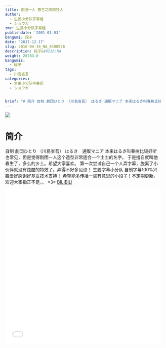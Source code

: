 ```yaml
---
title: 剧团一人 春生之网购狂人
author:
  - 生姜小分队字幕组
  - ショウガ
zmz: 生姜小分队字幕组
publishdate: '2001-01-03'
bangumi: 段子
date: '2017-12-17'
slug: 2016-04-19_NA_4408956
description: 段子&#8226;NA
weight: 28783.0
bangumis:
  - 段子
tags:
  - 川岛省吾
categories:
  - 生姜小分队字幕组
  - ショウガ


brief: "# 简介 自制 劇団ひとり （川島省吾） はるき 通販マニア 本来はるき叫春树比较好听也常见，但是觉得剧团一人这个造型非常适合一个土土的名字。 于是擅自就叫他春生了，多么的乡土。希望大家喜欢。 第一次尝试自己一个人弄字幕，脱离了小伙伴就没有炫酷的特效了，弄得不好多见谅！ 生姜字幕小分队 自制字幕100%兴趣爱好感谢好基友技术支持！ 希望能多传播一些有意思的小段子！不定期更新。 欢迎大家指正不足。。 =3="
---
```

![](https://i.imgur.com/BNSMqEe.png)
# 简介  
自制 劇団ひとり （川島省吾）
はるき　通販マニア
本来はるき叫春树比较好听也常见，但是觉得剧团一人这个造型非常适合一个土土的名字。
于是擅自就叫他春生了，多么的乡土。希望大家喜欢。
第一次尝试自己一个人弄字幕，脱离了小伙伴就没有炫酷的特效了，弄得不好多见谅！
生姜字幕小分队  自制字幕100%兴趣爱好感谢好基友技术支持！
希望能多传播一些有意思的小段子！不定期更新。
欢迎大家指正不足。。 =3=
  [BILIBILI](https://www.bilibili.com/video/av4408956/)

<div class="vcontainer">  <iframe class="video" src="//www.bilibili.com/blackboard/player.html?aid=4408956" width="100%" height="500" frameborder="0" allowfullscreen="allowfullscreen"></iframe></div>
